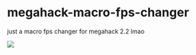 # megahack-macro-fps-changer
just a macro fps changer for megahack 2.2 lmao

![](https://media.tenor.com/IJASx_rtZLkAAAAi/spinning-duck.gif)
